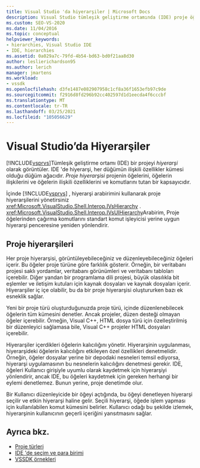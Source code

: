 ```yaml
---
title: Visual Studio 'da hiyerarşiler | Microsoft Docs
description: Visual Studio tümleşik geliştirme ortamında (IDE) proje öğeleri ve bunlarla ilişkili özellikler içeren proje hiyerarşileri hakkında bilgi edinin.
ms.custom: SEO-VS-2020
ms.date: 11/04/2016
ms.topic: conceptual
helpviewer_keywords:
- hierarchies, Visual Studio IDE
- IDE, hierarchies
ms.assetid: 0a029a7c-79fd-4b54-bd63-bd0f21aa8d30
author: leslierichardson95
ms.author: lerich
manager: jmartens
ms.workload:
- vssdk
ms.openlocfilehash: d3fe1487e082907958c1cf8a36f1653efb97c9de
ms.sourcegitcommit: f2916d8fd296b92cc402597d1d1eecda4f6cccbf
ms.translationtype: MT
ms.contentlocale: tr-TR
ms.lasthandoff: 03/25/2021
ms.locfileid: "105056629"
---
```

# <a name="hierarchies-in-visual-studio"></a>Visual Studio’da Hiyerarşiler
[!INCLUDE[vsprvs](../../code-quality/includes/vsprvs_md.md)]Tümleşik geliştirme ortamı (IDE) bir projeyi *hiyerarşi* olarak görüntüler. IDE 'de hiyerarşi, her düğümün ilişkili özellikler kümesi olduğu düğüm ağacıdır. *Proje hiyerarşisi* projenin öğelerini, öğelerin ilişkilerini ve öğelerin ilişkili özelliklerini ve komutlarını tutan bir kapsayıcıdır.

 İçinde [!INCLUDE[vsprvs](../../code-quality/includes/vsprvs_md.md)] , hiyerarşi arabirimini kullanarak proje hiyerarşilerini yönetirsiniz <xref:Microsoft.VisualStudio.Shell.Interop.IVsHierarchy> . <xref:Microsoft.VisualStudio.Shell.Interop.IVsUIHierarchy>Arabirim, Proje öğelerinden çağırma komutlarını standart komut işleyicisi yerine uygun hiyerarşi penceresine yeniden yönlendirir.

## <a name="project-hierarchies"></a>Proje hiyerarşileri
 Her proje hiyerarşisi, görüntüleyebileceğiniz ve düzenleyebileceğiniz öğeleri içerir. Bu öğeler proje türüne göre farklılık gösterir. Örneğin, bir veritabanı projesi saklı yordamlar, veritabanı görünümleri ve veritabanı tabloları içerebilir. Diğer yandan bir programlama dili projesi, büyük olasılıkla bit eşlemler ve iletişim kutuları için kaynak dosyaları ve kaynak dosyaları içerir. Hiyerarşiler iç içe olabilir, bu da bir proje hiyerarşisi oluştururken bazı ek esneklik sağlar.

 Yeni bir proje türü oluşturduğunuzda proje türü, içinde düzenlenebilecek öğelerin tüm kümesini denetler. Ancak projeler, düzen desteği olmayan öğeler içerebilir. Örneğin, Visual C++, HTML dosya türü için özelleştirilmiş bir düzenleyici sağlamasa bile, Visual C++ projeler HTML dosyaları içerebilir.

 Hiyerarşiler içerdikleri öğelerin kalıcılığını yönetir. Hiyerarşinin uygulanması, hiyerarşideki öğelerin kalıcılığını etkileyen özel özellikleri denetmelidir. Örneğin, öğeler dosyalar yerine bir depodaki nesneleri temsil ediyorsa, hiyerarşi uygulamasının bu nesnelerin kalıcılığını denetmesi gerekir. IDE, öğeleri Kullanıcı girişiyle uyumlu olarak kaydetmek için hiyerarşiyi yönlendirir, ancak IDE, bu öğeleri kaydetmek için gereken herhangi bir eylemi denetlemez. Bunun yerine, proje denetimde olur.

 Bir Kullanıcı düzenleyicide bir öğeyi açtığında, bu öğeyi denetleyen hiyerarşi seçilir ve etkin hiyerarşi haline gelir. Seçili hiyerarşi, öğede işlem yapması için kullanılabilen komut kümesini belirler. Kullanıcı odağı bu şekilde izlemek, hiyerarşinin kullanıcının geçerli içeriğini yansıtmasını sağlar.

## <a name="see-also"></a>Ayrıca bkz.
- [Proje türleri](../../extensibility/internals/project-types.md)
- [IDE 'de seçim ve para birimi](../../extensibility/internals/selection-and-currency-in-the-ide.md)
- [VSSDK örnekleri](https://github.com/Microsoft/VSSDK-Extensibility-Samples)
